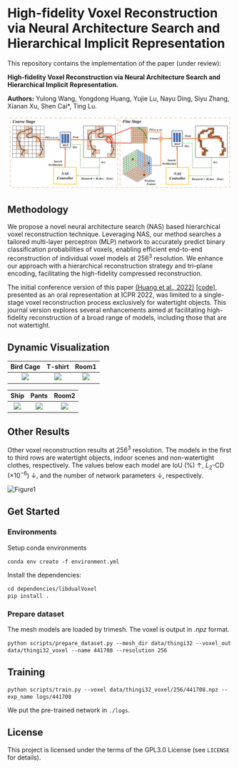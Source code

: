 # High-fidelity Voxel Reconstruction via Neural Architecture Search and Hierarchical Implicit Representation

This repository contains the implementation of the paper (under review):

**High-fidelity Voxel Reconstruction via Neural Architecture Search and Hierarchical Implicit Representation.**

__Authors:__ Yulong Wang, Yongdong Huang, Yujie Lu, Nayu Ding, Siyu Zhang, Xianan Xu, Shen Cai*, Ting Lu.

![Figure2](figure/Figure2.jpg)

## Methodology

We propose a novel neural architecture search (NAS) based hierarchical voxel reconstruction technique. Leveraging NAS, our method searches a tailored multi-layer perceptron (MLP) network to accurately predict binary classification probabilities of voxels, enabling efficient end-to-end reconstruction of individual voxel models at $256^3$ resolution. We enhance our approach with a hierarchical reconstruction strategy and tri–plane encoding, facilitating the high-fidelity compressed reconstruction. 

The initial conference version of this paper [(Huang et al., 2022)](https://arxiv.org/abs/2202.13313) [[code]](https://github.com/cscvlab/VoxelReconstruction-NAS), presented as an oral representation at ICPR 2022, was limited to a single-stage voxel reconstruction process exclusively for watertight objects. This journal version explores several enhancements aimed at facilitating high-fidelity reconstruction of a broad range of models, including those that are not watertight.

## Dynamic Visualization

| Bird Cage | T-shirt | Room1 |
| :----: | :----: | :----: |
| ![](figure/bird_cage.gif) | ![](figure/cloth.gif) | ![](figure/room1.gif) |

| Ship | Pants | Room2 |
| :----: | :----: | :----: |
| ![](figure/ship.gif) | ![](figure/pants.gif) | ![](figure/room2.gif) |

## Other Results
Other voxel reconstruction results at $256^3$ resolution. The models in the first to third rows are watertight objects, indoor scenes and non-watertight clothes, respectively. The values below each model are IoU (\%) $\uparrow$, $\textit{L}_2$-CD ($\times 10^{-6}$) $\downarrow$, and the number of network parameters $\downarrow$, respectively.

![Figure1](figure/Figure1.png)

## Get Started

### Environments

Setup conda environments

```shell
conda env create -f environment.yml
```

Install the dependencies:

```shell
cd dependencies/libdualVoxel
pip install .
```

### Prepare dataset

The mesh models are loaded by trimesh. The voxel is output in *.npz* format.

```shell
python scripts/prepare_dataset.py --mesh_dir data/thingi32 --voxel_out data/thingi32_voxel --name 441708 --resolution 256
```

## Training

```shell
python scripts/train.py --voxel data/thingi32_voxel/256/441708.npz --exp_name logs/441708
```

We put the pre-trained network in `./logs`.


## License

This project is licensed under the terms of the GPL3.0 License (see `LICENSE` for details).



